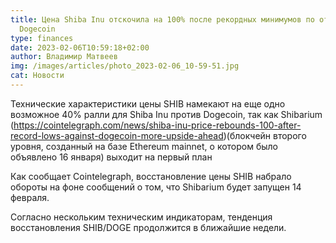 ```yaml
---
title: Цена Shiba Inu отскочила на 100% после рекордных минимумов по отношению к
  Dogecoin
type: finances
date: 2023-02-06T10:59:18+02:00
author: Владимир Матвеев
img: /images/articles/photo_2023-02-06_10-59-51.jpg
cat: Новости
---
```

Технические характеристики цены SHIB намекают на еще одно возможное 40% ралли для Shiba Inu против Dogecoin, так как Shibarium  (https://cointelegraph.com/news/shiba-inu-price-rebounds-100-after-record-lows-against-dogecoin-more-upside-ahead)(блокчейн второго уровня, созданный на базе Ethereum mainnet, о котором было объявлено 16 января) выходит на первый план 

Как сообщает Cointelegraph, восстановление цены SHIB набрало обороты на фоне сообщений о том, что Shibarium будет запущен 14 февраля. 

Согласно нескольким техническим индикаторам, тенденция восстановления SHIB/DOGE продолжится в ближайшие недели.